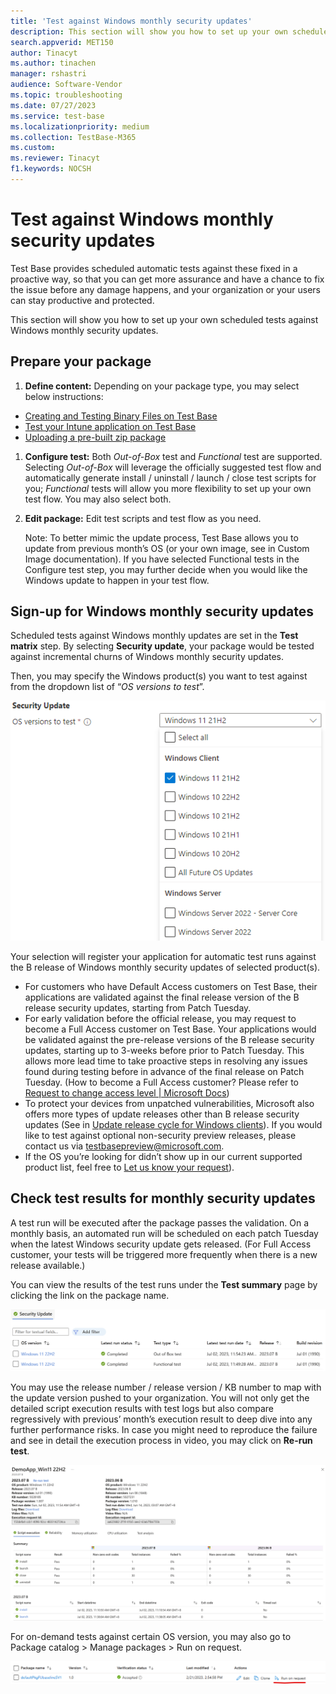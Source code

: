 ```yaml
---
title: 'Test against Windows monthly security updates'
description: This section will show you how to set up your own scheduled tests against Windows monthly security updates
search.appverid: MET150
author: Tinacyt
ms.author: tinachen
manager: rshastri
audience: Software-Vendor
ms.topic: troubleshooting
ms.date: 07/27/2023
ms.service: test-base
ms.localizationpriority: medium
ms.collection: TestBase-M365
ms.custom:
ms.reviewer: Tinacyt
f1.keywords: NOCSH
---
```


# Test against Windows monthly security updates

Test Base provides scheduled automatic tests against these fixed in a proactive way, so that you can get more assurance and have a chance to fix the issue before any damage happens, and your organization or your users can stay productive and protected.

This section will show you how to set up your own scheduled tests against Windows monthly security updates.

## Prepare your package

1.  **Define content:** Depending on your package type, you may select below instructions:
-   [Creating and Testing Binary Files on Test Base](https://learn.microsoft.com/en-us/microsoft-365/test-base/testapplication?view=o365-worldwide)
-   [Test your Intune application on Test Base](https://learn.microsoft.com/en-us/microsoft-365/test-base/testintuneapplication?view=o365-worldwide)
-   [Uploading a pre-built zip package](https://learn.microsoft.com/en-us/microsoft-365/test-base/uploadapplication?view=o365-worldwide)
1.  **Configure test:** Both *Out-of-Box* test and *Functional* test are supported. Selecting *Out-of-Box* will leverage the officially suggested test flow and automatically generate install / uninstall / launch / close test scripts for you; *Functional* tests will allow you more flexibility to set up your own test flow. You may also select both.
2.  **Edit package:** Edit test scripts and test flow as you need.

    Note: To better mimic the update process, Test Base allows you to update from previous month’s OS (or your own image, see in Custom Image documentation). If you have selected Functional tests in the Configure test step, you may further decide when you would like the Windows update to happen in your test flow.

## Sign-up for Windows monthly security updates

Scheduled tests against Windows monthly updates are set in the **Test matrix** step. By selecting **Security update**, your package would be tested against incremental churns of Windows monthly security updates.

Then, you may specify the Windows product(s) you want to test against from the dropdown list of “*OS versions to test*”.

![Graphical user interface, application Description automatically generated](Media/validate-monthly-security-updates-1.png)

Your selection will register your application for automatic test runs against the B release of Windows monthly security updates of selected product(s).

-   For customers who have Default Access customers on Test Base, their applications are validated against the final release version of the B release security updates, starting from Patch Tuesday.
-   For early validation before the official release, you may request to become a Full Access customer on Test Base. Your applications would be validated against the pre-release versions of the B release security updates, starting up to 3-weeks before prior to Patch Tuesday. This allows more lead time to take proactive steps in resolving any issues found during testing before in advance of the final release on Patch Tuesday. (How to become a Full Access customer? Please refer to [Request to change access level \| Microsoft Docs](https://learn.microsoft.com/en-us/microsoft-365/test-base/accesslevel?view=o365-worldwide))
-   To protect your devices from unpatched vulnerabilities, Microsoft also offers more types of update releases other than B release security updates (See in [Update release cycle for Windows clients](https://learn.microsoft.com/en-us/windows/deployment/update/release-cycle)). If you would like to test against optional non-security preview releases, please contact us via [testbasepreview@microsoft.com](mailto:testbasepreview@microsoft.com).
-   If the OS you’re looking for didn’t show up in our current supported product list, feel free to [Let us know your request](https://forms.office.com/r/ZeGihXBXHk)).

## Check test results for monthly security updates

A test run will be executed after the package passes the validation. On a monthly basis, an automated run will be scheduled on each patch Tuesday when the latest Windows security update gets released. (For Full Access customer, your tests will be triggered more frequently when there is a new release available.)

You can view the results of the test runs under the **Test summary** page by clicking the link on the package name.

![A close-up of a computer screen Description automatically generated](Media/validate-monthly-security-updates-2.png)

You may use the release number / release version / KB number to map with the update version pushed to your organization. You will not only get the detailed script execution results with test logs but also compare regressively with previous’ month’s execution result to deep dive into any further performance risks. In case you might need to reproduce the failure and see in detail the execution process in video, you may click on **Re-run test**.

![A screenshot of a computer Description automatically generated](Media/validate-monthly-security-updates-3.png)

For on-demand tests against certain OS version, you may also go to Package catalog \> Manage packages \> Run on request.

![](Media/validate-monthly-security-updates-4.png)
